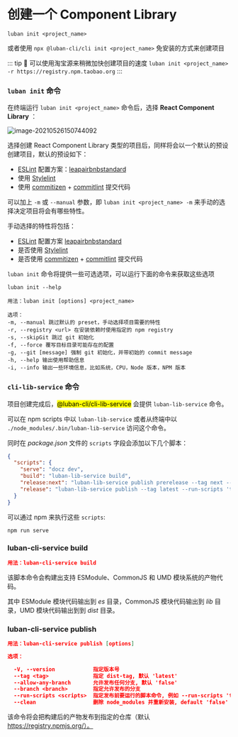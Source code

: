 # 创建一个 Component Library 

```shell
luban init <project_name>
```

或者使用 `npx @luban-cli/cli init <project_name>` 免安装的方式来创建项目

::: tip 🙋
可以使用淘宝源来稍微加快创建项目的速度 `luban init <project_name>  -r https://registry.npm.taobao.org`
:::


### `luban init` 命令

在终端运行 `luban init <project_name>` 命令后，选择 **React Component Library** ：

![image-20210526150744092](https://i.loli.net/2021/05/26/nXGPruFVIq3Le2A.png)

选择创建 React Component Library 类型的项目后，同样将会以一个默认的预设创建项目，默认的预设如下：

+ [ESLint](https://eslint.org/) 配置方案：<a-radio checked value='leapfe'>[leap](https://www.npmjs.com/package/eslint-config-leapfe)</a-radio><a-radio value='airbnb'>[airbnb](https://www.npmjs.com/package/eslint-config-airbnb)</a-radio><a-radio value='standard'>[standard](https://www.npmjs.com/package/eslint-config-standard)</a-radio></a-radio-group>
+ 使用 <a-checkbox checked>[Stylelint](https://stylelint.io/)</a-checkbox>
+ 使用 <a-checkbox checked>[commitizen](https://github.com/commitizen/cz-cli) + [commitlint](https://commitlint.js.org/#/) 提交代码</a-checkbox>

可以加上 `-m` 或 `--manual` 参数，即 `luban init <project_name> -m` 来手动的选择决定项目将会有哪些特性。

手动选择的特性将包括：

- [ESLint](https://eslint.org/) 配置方案 <a-radio value='leapfe'>[leap](https://www.npmjs.com/package/eslint-config-leapfe)</a-radio><a-radio value='airbnb'>[airbnb](https://www.npmjs.com/package/eslint-config-airbnb)</a-radio><a-radio value='standard'>[standard](https://www.npmjs.com/package/eslint-config-standard)</a-radio></a-radio-group>
- 是否使用 <a-checkbox>[Stylelint](https://stylelint.io/)</a-checkbox>
- 是否使用 <a-checkbox>[commitizen](https://github.com/commitizen/cz-cli) + [commitlint](https://commitlint.js.org/#/) 提交代码</a-checkbox>

`luban init` 命令将提供一些可选选项，可以运行下面的命令来获取这些选项

```shell
luban init --help
```

```shell
用法：luban init [options] <project_name>

选项：
-m, --manual 跳过默认的 preset，手动选择项目需要的特性
-r, --registry <url> 在安装依赖时使用指定的 npm registry
-s, --skipGit 跳过 git 初始化
-f, --force 覆写目标目录可能存在的配置
-g, --git [message] 强制 git 初始化，并带初始的 commit message
-h, --help 输出使用帮助信息
-i, --info 输出一些环境信息，比如系统，CPU，Node 版本，NPM 版本
```

### `cli-lib-service` 命令

项目创建完成后，<mark>@luban-cli/cli-lib-service</mark> 会提供 `luban-lib-service` 命令。

可以在 npm scripts 中以 `luban-lib-service` 或者从终端中以 `./node_modules/.bin/luban-lib-service` 访问这个命令。

同时在 *package.json* 文件的 `scripts` 字段会添加以下几个脚本：

```json
{
  "scripts": {
    "serve": "docz dev",
    "build": "luban-lib-service build",
    "release:next": "luban-lib-service publish prerelease --tag next --run-scripts 'test eslint build' --allow-any-branch",
    "release": "luban-lib-service publish --tag latest --run-scripts 'test eslint build' --branch main"
  }
}
```

可以通过 npm 来执行这些 `scripts`:

```shell
npm run serve
```

### luban-cli-service build

```json
用法：luban-cli-service build
```

该脚本命令会构建出支持 ESModule、CommonJS 和 UMD 模块系统的产物代码。

其中 ESModule 模块代码输出到 *es* 目录，CommonJS 模块代码输出到 *lib* 目录，UMD 模块代码输出到到 *dist* 目录。

### luban-cli-service publish

```json
用法：luban-cli-service publish [options]

选项：

  -V, --version            指定版本号
  --tag <tag>              指定 dist-tag, 默认 'latest'
  --allow-any-branch       允许发布任何分支, 默认 'false'
  --branch <branch>        指定允许发布的分支
  --run-scripts <scripts>  指定发布前要运行的脚本命令, 例如 --run-scripts 'test build'
  --clean                  删除 node_modules 并重新安装, default 'false'
```

该命令将会把构建后的产物发布到指定的仓库（默认 https://registry.npmjs.org/）。

